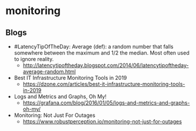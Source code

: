 # monitoring
## Blogs
* #LatencyTipOfTheDay: Average (def): a random number that falls somewhere between the maximum and 1/2 the median. Most often used to ignore reality.
  * http://latencytipoftheday.blogspot.com/2014/06/latencytipoftheday-average-random.html
* Best IT Infrastructure Monitoring Tools in 2019
  * https://dzone.com/articles/best-it-infrastructure-monitoring-tools-in-2019
* Logs and Metrics and Graphs, Oh My!
  * https://grafana.com/blog/2016/01/05/logs-and-metrics-and-graphs-oh-my/
* Monitoring: Not Just For Outages
  * https://www.robustperception.io/monitoring-not-just-for-outages
